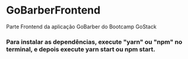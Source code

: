 # GoBarberFrontend
Parte Frontend da aplicação GoBarber do Bootcamp GoStack

### Para instalar as dependências, execute "yarn" ou "npm" no terminal, e depois execute yarn start ou npm start.

